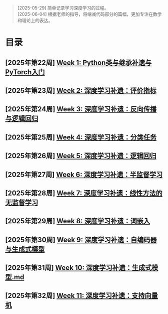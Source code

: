 >   [2025-05-29] 简单记录学习深度学习的过程。
<br>[2025-06-04] 根据老师的指导，将缩减代码部分的篇幅，更加专注在数学和理论上的表达。

# 目录

## [2025年第22周]	[Week 1: Python类与继承补遗与PyTorch入门](./week%201/Week%201:%20Python类与继承补遗与PyTorch入门.md)
## [2025年第23周]	[Week 2: 深度学习补遗：评价指标](./week%202/Week%202:%20深度学习补遗：评价指标.md)
## [2025年第24周]	[Week 3: 深度学习补遗：反向传播与逻辑回归](./week%203/Week%203:%20深度学习补遗：反向传播与逻辑回归.md)
## [2025年第25周]	[Week 4: 深度学习补遗：分类任务](./week%204/Week%204:%20深度学习补遗：分类任务.md)
## [2025年第26周]	[Week 5: 深度学习补遗：逻辑回归](./week%205/Week%205:%20深度学习补遗：逻辑回归.md)
## [2025年第27周]   [Week 6: 深度学习补遗：半监督学习](./week%206/Week%206:%20深度学习补遗：半监督学习.md)
## [2025年第28周]   [Week 7: 深度学习补遗：线性方法的无监督学习](./week%207/Week%207:%20深度学习补遗：线性方法的无监督学习.md)
## [2025年第29周]   [Week 8: 深度学习补遗：词嵌入](./week%208/Week%208:%20深度学习补遗：词嵌入.md)
## [2025年第30周]   [Week 9: 深度学习补遗：自编码器与生成式模型](./week%209/Week%209:%20深度学习补遗：自编码器与生成式模型.md)
## [2025年第31周]   [Week 10: 深度学习补遗：生成式模型.md](./week%2010/Week%2010:%20深度学习补遗：生成式模型.md)
## [2025年第32周]   [Week 11: 深度学习补遗：支持向量机](./week%2011/Week%2011:%20深度学习补遗：支持向量机.md)
